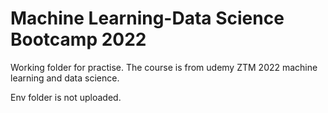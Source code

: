 # Machine Learning-Data Science Bootcamp 2022

Working folder for practise. The course is from udemy ZTM 2022 machine learning and data science.

Env folder is not uploaded.
